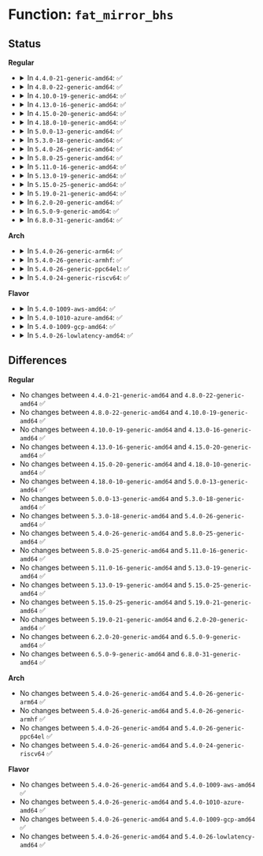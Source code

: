 # Function: <code>fat_mirror_bhs</code>

## Status
<b>Regular</b>
<ul>
<li>
<details>
<summary>In <code>4.4.0-21-generic-amd64</code>: ✅</summary>

```c
int fat_mirror_bhs(struct super_block * sb, struct buffer_head * * bhs, int nr_bhs)
```

```json
{
  "name": "fat_mirror_bhs",
  "collision_type": "Unique Static",
  "inline_type": "No",
  "funcs": [
    {
      "addr": 18446744071581963184,
      "name": "fat_mirror_bhs",
      "external": false,
      "loc": "fs/fat/fatent.c:375",
      "file": "fs/fat/fatent.c",
      "inline": "seen, unknown",
      "caller_inline": [],
      "caller_func": [
        "fs/fat/fatent.c:fat_free_clusters",
        "fs/fat/fatent.c:fat_free_clusters",
        "fs/fat/fatent.c:fat_ent_write",
        "fs/fat/fatent.c:fat_alloc_clusters"
      ]
    }
  ],
  "symbols": [
    {
      "addr": 18446744071581963184,
      "name": "fat_mirror_bhs",
      "section": ".text",
      "bind": "STB_LOCAL",
      "size": 292
    }
  ]
}
```
</details>
</li>
<li>
<details>
<summary>In <code>4.8.0-22-generic-amd64</code>: ✅</summary>

```c
int fat_mirror_bhs(struct super_block * sb, struct buffer_head * * bhs, int nr_bhs)
```

```json
{
  "name": "fat_mirror_bhs",
  "collision_type": "Unique Static",
  "inline_type": "No",
  "funcs": [
    {
      "addr": 18446744071582175184,
      "name": "fat_mirror_bhs",
      "external": false,
      "loc": "fs/fat/fatent.c:375",
      "file": "fs/fat/fatent.c",
      "inline": "seen, unknown",
      "caller_inline": [],
      "caller_func": [
        "fs/fat/fatent.c:fat_free_clusters",
        "fs/fat/fatent.c:fat_free_clusters",
        "fs/fat/fatent.c:fat_alloc_clusters",
        "fs/fat/fatent.c:fat_ent_write"
      ]
    }
  ],
  "symbols": [
    {
      "addr": 18446744071582175184,
      "name": "fat_mirror_bhs",
      "section": ".text",
      "bind": "STB_LOCAL",
      "size": 292
    }
  ]
}
```
</details>
</li>
<li>
<details>
<summary>In <code>4.10.0-19-generic-amd64</code>: ✅</summary>

```c
int fat_mirror_bhs(struct super_block * sb, struct buffer_head * * bhs, int nr_bhs)
```

```json
{
  "name": "fat_mirror_bhs",
  "collision_type": "Unique Static",
  "inline_type": "No",
  "funcs": [
    {
      "addr": 18446744071582264592,
      "name": "fat_mirror_bhs",
      "external": false,
      "loc": "fs/fat/fatent.c:375",
      "file": "fs/fat/fatent.c",
      "inline": "seen, unknown",
      "caller_inline": [],
      "caller_func": [
        "fs/fat/fatent.c:fat_free_clusters",
        "fs/fat/fatent.c:fat_free_clusters",
        "fs/fat/fatent.c:fat_alloc_clusters",
        "fs/fat/fatent.c:fat_ent_write"
      ]
    }
  ],
  "symbols": [
    {
      "addr": 18446744071582264592,
      "name": "fat_mirror_bhs",
      "section": ".text",
      "bind": "STB_LOCAL",
      "size": 292
    }
  ]
}
```
</details>
</li>
<li>
<details>
<summary>In <code>4.13.0-16-generic-amd64</code>: ✅</summary>

```c
int fat_mirror_bhs(struct super_block * sb, struct buffer_head * * bhs, int nr_bhs)
```

```json
{
  "name": "fat_mirror_bhs",
  "collision_type": "Unique Static",
  "inline_type": "No",
  "funcs": [
    {
      "addr": 18446744071582349296,
      "name": "fat_mirror_bhs",
      "external": false,
      "loc": "fs/fat/fatent.c:375",
      "file": "fs/fat/fatent.c",
      "inline": "seen, unknown",
      "caller_inline": [],
      "caller_func": [
        "fs/fat/fatent.c:fat_free_clusters",
        "fs/fat/fatent.c:fat_free_clusters",
        "fs/fat/fatent.c:fat_alloc_clusters",
        "fs/fat/fatent.c:fat_ent_write"
      ]
    }
  ],
  "symbols": [
    {
      "addr": 18446744071582349296,
      "name": "fat_mirror_bhs",
      "section": ".text",
      "bind": "STB_LOCAL",
      "size": 295
    }
  ]
}
```
</details>
</li>
<li>
<details>
<summary>In <code>4.15.0-20-generic-amd64</code>: ✅</summary>

```c
int fat_mirror_bhs(struct super_block * sb, struct buffer_head * * bhs, int nr_bhs)
```

```json
{
  "name": "fat_mirror_bhs",
  "collision_type": "Unique Static",
  "inline_type": "No",
  "funcs": [
    {
      "addr": 18446744071582500176,
      "name": "fat_mirror_bhs",
      "external": false,
      "loc": "fs/fat/fatent.c:375",
      "file": "fs/fat/fatent.c",
      "inline": "seen, unknown",
      "caller_inline": [],
      "caller_func": [
        "fs/fat/fatent.c:fat_free_clusters",
        "fs/fat/fatent.c:fat_free_clusters",
        "fs/fat/fatent.c:fat_alloc_clusters",
        "fs/fat/fatent.c:fat_ent_write"
      ]
    }
  ],
  "symbols": [
    {
      "addr": 18446744071582500176,
      "name": "fat_mirror_bhs",
      "section": ".text",
      "bind": "STB_LOCAL",
      "size": 295
    }
  ]
}
```
</details>
</li>
<li>
<details>
<summary>In <code>4.18.0-10-generic-amd64</code>: ✅</summary>

```c
int fat_mirror_bhs(struct super_block * sb, struct buffer_head * * bhs, int nr_bhs)
```

```json
{
  "name": "fat_mirror_bhs",
  "collision_type": "Unique Static",
  "inline_type": "No",
  "funcs": [
    {
      "addr": 18446744071582691008,
      "name": "fat_mirror_bhs",
      "external": false,
      "loc": "fs/fat/fatent.c:375",
      "file": "fs/fat/fatent.c",
      "inline": "seen, unknown",
      "caller_inline": [],
      "caller_func": [
        "fs/fat/fatent.c:fat_free_clusters",
        "fs/fat/fatent.c:fat_free_clusters",
        "fs/fat/fatent.c:fat_alloc_clusters",
        "fs/fat/fatent.c:fat_ent_write"
      ]
    }
  ],
  "symbols": [
    {
      "addr": 18446744071582691008,
      "name": "fat_mirror_bhs",
      "section": ".text",
      "bind": "STB_LOCAL",
      "size": 303
    }
  ]
}
```
</details>
</li>
<li>
<details>
<summary>In <code>5.0.0-13-generic-amd64</code>: ✅</summary>

```c
int fat_mirror_bhs(struct super_block * sb, struct buffer_head * * bhs, int nr_bhs)
```

```json
{
  "name": "fat_mirror_bhs",
  "collision_type": "Unique Static",
  "inline_type": "No",
  "funcs": [
    {
      "addr": 18446744071582792768,
      "name": "fat_mirror_bhs",
      "external": false,
      "loc": "fs/fat/fatent.c:374",
      "file": "fs/fat/fatent.c",
      "inline": "seen, unknown",
      "caller_inline": [],
      "caller_func": [
        "fs/fat/fatent.c:fat_free_clusters",
        "fs/fat/fatent.c:fat_free_clusters",
        "fs/fat/fatent.c:fat_alloc_clusters",
        "fs/fat/fatent.c:fat_ent_write"
      ]
    }
  ],
  "symbols": [
    {
      "addr": 18446744071582792768,
      "name": "fat_mirror_bhs",
      "section": ".text",
      "bind": "STB_LOCAL",
      "size": 303
    }
  ]
}
```
</details>
</li>
<li>
<details>
<summary>In <code>5.3.0-18-generic-amd64</code>: ✅</summary>

```c
int fat_mirror_bhs(struct super_block * sb, struct buffer_head * * bhs, int nr_bhs)
```

```json
{
  "name": "fat_mirror_bhs",
  "collision_type": "Unique Static",
  "inline_type": "No",
  "funcs": [
    {
      "addr": 18446744071582967856,
      "name": "fat_mirror_bhs",
      "external": false,
      "loc": "fs/fat/fatent.c:374",
      "file": "fs/fat/fatent.c",
      "inline": "seen, unknown",
      "caller_inline": [],
      "caller_func": [
        "fs/fat/fatent.c:fat_free_clusters",
        "fs/fat/fatent.c:fat_free_clusters",
        "fs/fat/fatent.c:fat_alloc_clusters",
        "fs/fat/fatent.c:fat_ent_write"
      ]
    }
  ],
  "symbols": [
    {
      "addr": 18446744071582967856,
      "name": "fat_mirror_bhs",
      "section": ".text",
      "bind": "STB_LOCAL",
      "size": 299
    }
  ]
}
```
</details>
</li>
<li>
<details>
<summary>In <code>5.4.0-26-generic-amd64</code>: ✅</summary>

```c
int fat_mirror_bhs(struct super_block * sb, struct buffer_head * * bhs, int nr_bhs)
```

```json
{
  "name": "fat_mirror_bhs",
  "collision_type": "Unique Static",
  "inline_type": "No",
  "funcs": [
    {
      "addr": 18446744071583074416,
      "name": "fat_mirror_bhs",
      "external": false,
      "loc": "fs/fat/fatent.c:374",
      "file": "fs/fat/fatent.c",
      "inline": "seen, unknown",
      "caller_inline": [],
      "caller_func": [
        "fs/fat/fatent.c:fat_free_clusters",
        "fs/fat/fatent.c:fat_free_clusters",
        "fs/fat/fatent.c:fat_alloc_clusters",
        "fs/fat/fatent.c:fat_ent_write"
      ]
    }
  ],
  "symbols": [
    {
      "addr": 18446744071583074416,
      "name": "fat_mirror_bhs",
      "section": ".text",
      "bind": "STB_LOCAL",
      "size": 349
    }
  ]
}
```
</details>
</li>
<li>
<details>
<summary>In <code>5.8.0-25-generic-amd64</code>: ✅</summary>

```c
int fat_mirror_bhs(struct super_block * sb, struct buffer_head * * bhs, int nr_bhs)
```

```json
{
  "name": "fat_mirror_bhs",
  "collision_type": "Unique Static",
  "inline_type": "No",
  "funcs": [
    {
      "addr": 18446744071583392240,
      "name": "fat_mirror_bhs",
      "external": false,
      "loc": "fs/fat/fatent.c:374",
      "file": "fs/fat/fatent.c",
      "inline": "seen, unknown",
      "caller_inline": [],
      "caller_func": [
        "fs/fat/fatent.c:fat_free_clusters",
        "fs/fat/fatent.c:fat_free_clusters",
        "fs/fat/fatent.c:fat_alloc_clusters",
        "fs/fat/fatent.c:fat_ent_write"
      ]
    }
  ],
  "symbols": [
    {
      "addr": 18446744071583392240,
      "name": "fat_mirror_bhs",
      "section": ".text",
      "bind": "STB_LOCAL",
      "size": 353
    }
  ]
}
```
</details>
</li>
<li>
<details>
<summary>In <code>5.11.0-16-generic-amd64</code>: ✅</summary>

```c
int fat_mirror_bhs(struct super_block * sb, struct buffer_head * * bhs, int nr_bhs)
```

```json
{
  "name": "fat_mirror_bhs",
  "collision_type": "Unique Static",
  "inline_type": "No",
  "funcs": [
    {
      "addr": 18446744071583507888,
      "name": "fat_mirror_bhs",
      "external": false,
      "loc": "fs/fat/fatent.c:374",
      "file": "fs/fat/fatent.c",
      "inline": "seen, unknown",
      "caller_inline": [],
      "caller_func": [
        "fs/fat/fatent.c:fat_free_clusters",
        "fs/fat/fatent.c:fat_free_clusters",
        "fs/fat/fatent.c:fat_alloc_clusters",
        "fs/fat/fatent.c:fat_ent_write"
      ]
    }
  ],
  "symbols": [
    {
      "addr": 18446744071583507888,
      "name": "fat_mirror_bhs",
      "section": ".text",
      "bind": "STB_LOCAL",
      "size": 353
    }
  ]
}
```
</details>
</li>
<li>
<details>
<summary>In <code>5.13.0-19-generic-amd64</code>: ✅</summary>

```c
int fat_mirror_bhs(struct super_block * sb, struct buffer_head * * bhs, int nr_bhs)
```

```json
{
  "name": "fat_mirror_bhs",
  "collision_type": "Unique Static",
  "inline_type": "No",
  "funcs": [
    {
      "addr": 18446744071583530944,
      "name": "fat_mirror_bhs",
      "external": false,
      "loc": "fs/fat/fatent.c:374",
      "file": "fs/fat/fatent.c",
      "inline": "seen, unknown",
      "caller_inline": [],
      "caller_func": [
        "fs/fat/fatent.c:fat_free_clusters",
        "fs/fat/fatent.c:fat_free_clusters",
        "fs/fat/fatent.c:fat_alloc_clusters",
        "fs/fat/fatent.c:fat_ent_write"
      ]
    }
  ],
  "symbols": [
    {
      "addr": 18446744071583530944,
      "name": "fat_mirror_bhs",
      "section": ".text",
      "bind": "STB_LOCAL",
      "size": 353
    }
  ]
}
```
</details>
</li>
<li>
<details>
<summary>In <code>5.15.0-25-generic-amd64</code>: ✅</summary>

```c
int fat_mirror_bhs(struct super_block * sb, struct buffer_head * * bhs, int nr_bhs)
```

```json
{
  "name": "fat_mirror_bhs",
  "collision_type": "Unique Static",
  "inline_type": "No",
  "funcs": [
    {
      "addr": 18446744071583887936,
      "name": "fat_mirror_bhs",
      "external": false,
      "loc": "fs/fat/fatent.c:375",
      "file": "fs/fat/fatent.c",
      "inline": "seen, unknown",
      "caller_inline": [],
      "caller_func": [
        "fs/fat/fatent.c:fat_free_clusters",
        "fs/fat/fatent.c:fat_free_clusters",
        "fs/fat/fatent.c:fat_alloc_clusters",
        "fs/fat/fatent.c:fat_ent_write"
      ]
    }
  ],
  "symbols": [
    {
      "addr": 18446744071583887936,
      "name": "fat_mirror_bhs",
      "section": ".text",
      "bind": "STB_LOCAL",
      "size": 353
    }
  ]
}
```
</details>
</li>
<li>
<details>
<summary>In <code>5.19.0-21-generic-amd64</code>: ✅</summary>

```c
int fat_mirror_bhs(struct super_block * sb, struct buffer_head * * bhs, int nr_bhs)
```

```json
{
  "name": "fat_mirror_bhs",
  "collision_type": "Unique Static",
  "inline_type": "No",
  "funcs": [
    {
      "addr": 18446744071584464256,
      "name": "fat_mirror_bhs",
      "external": false,
      "loc": "fs/fat/fatent.c:376",
      "file": "fs/fat/fatent.c",
      "inline": "seen, unknown",
      "caller_inline": [],
      "caller_func": [
        "fs/fat/fatent.c:fat_free_clusters",
        "fs/fat/fatent.c:fat_free_clusters",
        "fs/fat/fatent.c:fat_alloc_clusters",
        "fs/fat/fatent.c:fat_ent_write"
      ]
    }
  ],
  "symbols": [
    {
      "addr": 18446744071584464256,
      "name": "fat_mirror_bhs",
      "section": ".text",
      "bind": "STB_LOCAL",
      "size": 358
    }
  ]
}
```
</details>
</li>
<li>
<details>
<summary>In <code>6.2.0-20-generic-amd64</code>: ✅</summary>

```c
int fat_mirror_bhs(struct super_block * sb, struct buffer_head * * bhs, int nr_bhs)
```

```json
{
  "name": "fat_mirror_bhs",
  "collision_type": "Unique Static",
  "inline_type": "No",
  "funcs": [
    {
      "addr": 18446744071585127488,
      "name": "fat_mirror_bhs",
      "external": false,
      "loc": "fs/fat/fatent.c:376",
      "file": "fs/fat/fatent.c",
      "inline": "seen, unknown",
      "caller_inline": [],
      "caller_func": [
        "fs/fat/fatent.c:fat_free_clusters",
        "fs/fat/fatent.c:fat_free_clusters",
        "fs/fat/fatent.c:fat_alloc_clusters",
        "fs/fat/fatent.c:fat_ent_write"
      ]
    }
  ],
  "symbols": [
    {
      "addr": 18446744071585127488,
      "name": "fat_mirror_bhs",
      "section": ".text",
      "bind": "STB_LOCAL",
      "size": 356
    }
  ]
}
```
</details>
</li>
<li>
<details>
<summary>In <code>6.5.0-9-generic-amd64</code>: ✅</summary>

```c
int fat_mirror_bhs(struct super_block * sb, struct buffer_head * * bhs, int nr_bhs)
```

```json
{
  "name": "fat_mirror_bhs",
  "collision_type": "Unique Static",
  "inline_type": "No",
  "funcs": [
    {
      "addr": 18446744071585356784,
      "name": "fat_mirror_bhs",
      "external": false,
      "loc": "fs/fat/fatent.c:376",
      "file": "fs/fat/fatent.c",
      "inline": "seen, unknown",
      "caller_inline": [],
      "caller_func": [
        "fs/fat/fatent.c:fat_free_clusters",
        "fs/fat/fatent.c:fat_free_clusters",
        "fs/fat/fatent.c:fat_alloc_clusters",
        "fs/fat/fatent.c:fat_ent_write"
      ]
    }
  ],
  "symbols": [
    {
      "addr": 18446744071585356784,
      "name": "fat_mirror_bhs",
      "section": ".text",
      "bind": "STB_LOCAL",
      "size": 386
    }
  ]
}
```
</details>
</li>
<li>
<details>
<summary>In <code>6.8.0-31-generic-amd64</code>: ✅</summary>

```c
int fat_mirror_bhs(struct super_block * sb, struct buffer_head * * bhs, int nr_bhs)
```

```json
{
  "name": "fat_mirror_bhs",
  "collision_type": "Unique Static",
  "inline_type": "No",
  "funcs": [
    {
      "addr": 18446744071585591504,
      "name": "fat_mirror_bhs",
      "external": false,
      "loc": "fs/fat/fatent.c:376",
      "file": "fs/fat/fatent.c",
      "inline": "seen, unknown",
      "caller_inline": [],
      "caller_func": [
        "fs/fat/fatent.c:fat_free_clusters",
        "fs/fat/fatent.c:fat_free_clusters",
        "fs/fat/fatent.c:fat_alloc_clusters",
        "fs/fat/fatent.c:fat_ent_write"
      ]
    }
  ],
  "symbols": [
    {
      "addr": 18446744071585591504,
      "name": "fat_mirror_bhs",
      "section": ".text",
      "bind": "STB_LOCAL",
      "size": 401
    }
  ]
}
```
</details>
</li>
</ul>
<b>Arch</b>
<ul>
<li>
<details>
<summary>In <code>5.4.0-26-generic-arm64</code>: ✅</summary>

```c
int fat_mirror_bhs(struct super_block * sb, struct buffer_head * * bhs, int nr_bhs)
```

```json
{
  "name": "fat_mirror_bhs",
  "collision_type": "Unique Static",
  "inline_type": "No",
  "funcs": [
    {
      "addr": 18446603336494779816,
      "name": "fat_mirror_bhs",
      "external": false,
      "loc": "fs/fat/fatent.c:374",
      "file": "fs/fat/fatent.c",
      "inline": "seen, unknown",
      "caller_inline": [],
      "caller_func": [
        "fs/fat/fatent.c:fat_free_clusters",
        "fs/fat/fatent.c:fat_free_clusters",
        "fs/fat/fatent.c:fat_alloc_clusters",
        "fs/fat/fatent.c:fat_ent_write"
      ]
    }
  ],
  "symbols": [
    {
      "addr": 18446603336494779816,
      "name": "fat_mirror_bhs",
      "section": ".text",
      "bind": "STB_LOCAL",
      "size": 504
    }
  ]
}
```
</details>
</li>
<li>
<details>
<summary>In <code>5.4.0-26-generic-armhf</code>: ✅</summary>

```c
int fat_mirror_bhs(struct super_block * sb, struct buffer_head * * bhs, int nr_bhs)
```

```json
{
  "name": "fat_mirror_bhs",
  "collision_type": "Unique Static",
  "inline_type": "No",
  "funcs": [
    {
      "addr": 3228200088,
      "name": "fat_mirror_bhs",
      "external": false,
      "loc": "fs/fat/fatent.c:374",
      "file": "fs/fat/fatent.c",
      "inline": "seen, unknown",
      "caller_inline": [],
      "caller_func": [
        "fs/fat/fatent.c:fat_free_clusters",
        "fs/fat/fatent.c:fat_free_clusters",
        "fs/fat/fatent.c:fat_alloc_clusters",
        "fs/fat/fatent.c:fat_ent_write"
      ]
    }
  ],
  "symbols": [
    {
      "addr": 3228200088,
      "name": "fat_mirror_bhs",
      "section": ".text",
      "bind": "STB_LOCAL",
      "size": 436
    }
  ]
}
```
</details>
</li>
<li>
<details>
<summary>In <code>5.4.0-26-generic-ppc64el</code>: ✅</summary>

```c
int fat_mirror_bhs(struct super_block * sb, struct buffer_head * * bhs, int nr_bhs)
```

```json
{
  "name": "fat_mirror_bhs",
  "collision_type": "Unique Static",
  "inline_type": "No",
  "funcs": [
    {
      "addr": 13835058055288611792,
      "name": "fat_mirror_bhs",
      "external": false,
      "loc": "fs/fat/fatent.c:374",
      "file": "fs/fat/fatent.c",
      "inline": "seen, unknown",
      "caller_inline": [],
      "caller_func": [
        "fs/fat/fatent.c:fat_free_clusters",
        "fs/fat/fatent.c:fat_free_clusters",
        "fs/fat/fatent.c:fat_alloc_clusters",
        "fs/fat/fatent.c:fat_ent_write"
      ]
    }
  ],
  "symbols": [
    {
      "addr": 13835058055288611792,
      "name": "fat_mirror_bhs",
      "section": ".text",
      "bind": "STB_LOCAL",
      "size": 584
    }
  ]
}
```
</details>
</li>
<li>
<details>
<summary>In <code>5.4.0-24-generic-riscv64</code>: ✅</summary>

```c
int fat_mirror_bhs(struct super_block * sb, struct buffer_head * * bhs, int nr_bhs)
```

```json
{
  "name": "fat_mirror_bhs",
  "collision_type": "Unique Static",
  "inline_type": "No",
  "funcs": [
    {
      "addr": 18446743936274111924,
      "name": "fat_mirror_bhs",
      "external": false,
      "loc": "fs/fat/fatent.c:374",
      "file": "fs/fat/fatent.c",
      "inline": "seen, unknown",
      "caller_inline": [],
      "caller_func": [
        "fs/fat/fatent.c:fat_free_clusters",
        "fs/fat/fatent.c:fat_free_clusters",
        "fs/fat/fatent.c:fat_alloc_clusters",
        "fs/fat/fatent.c:fat_ent_write"
      ]
    }
  ],
  "symbols": [
    {
      "addr": 18446743936274111924,
      "name": "fat_mirror_bhs",
      "section": ".text",
      "bind": "STB_LOCAL",
      "size": 320
    }
  ]
}
```
</details>
</li>
</ul>
<b>Flavor</b>
<ul>
<li>
<details>
<summary>In <code>5.4.0-1009-aws-amd64</code>: ✅</summary>

```c
int fat_mirror_bhs(struct super_block * sb, struct buffer_head * * bhs, int nr_bhs)
```

```json
{
  "name": "fat_mirror_bhs",
  "collision_type": "Unique Static",
  "inline_type": "No",
  "funcs": [
    {
      "addr": 18446744071583043152,
      "name": "fat_mirror_bhs",
      "external": false,
      "loc": "fs/fat/fatent.c:374",
      "file": "fs/fat/fatent.c",
      "inline": "seen, unknown",
      "caller_inline": [],
      "caller_func": [
        "fs/fat/fatent.c:fat_free_clusters",
        "fs/fat/fatent.c:fat_free_clusters",
        "fs/fat/fatent.c:fat_alloc_clusters",
        "fs/fat/fatent.c:fat_ent_write"
      ]
    }
  ],
  "symbols": [
    {
      "addr": 18446744071583043152,
      "name": "fat_mirror_bhs",
      "section": ".text",
      "bind": "STB_LOCAL",
      "size": 349
    }
  ]
}
```
</details>
</li>
<li>
<details>
<summary>In <code>5.4.0-1010-azure-amd64</code>: ✅</summary>

```c
int fat_mirror_bhs(struct super_block * sb, struct buffer_head * * bhs, int nr_bhs)
```

```json
{
  "name": "fat_mirror_bhs",
  "collision_type": "Unique Static",
  "inline_type": "No",
  "funcs": [
    {
      "addr": 18446744071582980304,
      "name": "fat_mirror_bhs",
      "external": false,
      "loc": "fs/fat/fatent.c:374",
      "file": "fs/fat/fatent.c",
      "inline": "seen, unknown",
      "caller_inline": [],
      "caller_func": [
        "fs/fat/fatent.c:fat_free_clusters",
        "fs/fat/fatent.c:fat_free_clusters",
        "fs/fat/fatent.c:fat_alloc_clusters",
        "fs/fat/fatent.c:fat_ent_write"
      ]
    }
  ],
  "symbols": [
    {
      "addr": 18446744071582980304,
      "name": "fat_mirror_bhs",
      "section": ".text",
      "bind": "STB_LOCAL",
      "size": 349
    }
  ]
}
```
</details>
</li>
<li>
<details>
<summary>In <code>5.4.0-1009-gcp-amd64</code>: ✅</summary>

```c
int fat_mirror_bhs(struct super_block * sb, struct buffer_head * * bhs, int nr_bhs)
```

```json
{
  "name": "fat_mirror_bhs",
  "collision_type": "Unique Static",
  "inline_type": "No",
  "funcs": [
    {
      "addr": 18446744071583031760,
      "name": "fat_mirror_bhs",
      "external": false,
      "loc": "fs/fat/fatent.c:374",
      "file": "fs/fat/fatent.c",
      "inline": "seen, unknown",
      "caller_inline": [],
      "caller_func": [
        "fs/fat/fatent.c:fat_free_clusters",
        "fs/fat/fatent.c:fat_free_clusters",
        "fs/fat/fatent.c:fat_alloc_clusters",
        "fs/fat/fatent.c:fat_ent_write"
      ]
    }
  ],
  "symbols": [
    {
      "addr": 18446744071583031760,
      "name": "fat_mirror_bhs",
      "section": ".text",
      "bind": "STB_LOCAL",
      "size": 349
    }
  ]
}
```
</details>
</li>
<li>
<details>
<summary>In <code>5.4.0-26-lowlatency-amd64</code>: ✅</summary>

```c
int fat_mirror_bhs(struct super_block * sb, struct buffer_head * * bhs, int nr_bhs)
```

```json
{
  "name": "fat_mirror_bhs",
  "collision_type": "Unique Static",
  "inline_type": "No",
  "funcs": [
    {
      "addr": 18446744071583121024,
      "name": "fat_mirror_bhs",
      "external": false,
      "loc": "fs/fat/fatent.c:374",
      "file": "fs/fat/fatent.c",
      "inline": "seen, unknown",
      "caller_inline": [],
      "caller_func": [
        "fs/fat/fatent.c:fat_free_clusters",
        "fs/fat/fatent.c:fat_free_clusters",
        "fs/fat/fatent.c:fat_alloc_clusters",
        "fs/fat/fatent.c:fat_ent_write"
      ]
    }
  ],
  "symbols": [
    {
      "addr": 18446744071583121024,
      "name": "fat_mirror_bhs",
      "section": ".text",
      "bind": "STB_LOCAL",
      "size": 336
    }
  ]
}
```
</details>
</li>
</ul>

## Differences
<b>Regular</b>
<ul>
<li>
No changes between <code>4.4.0-21-generic-amd64</code> and <code>4.8.0-22-generic-amd64</code> ✅
</li>
<li>
No changes between <code>4.8.0-22-generic-amd64</code> and <code>4.10.0-19-generic-amd64</code> ✅
</li>
<li>
No changes between <code>4.10.0-19-generic-amd64</code> and <code>4.13.0-16-generic-amd64</code> ✅
</li>
<li>
No changes between <code>4.13.0-16-generic-amd64</code> and <code>4.15.0-20-generic-amd64</code> ✅
</li>
<li>
No changes between <code>4.15.0-20-generic-amd64</code> and <code>4.18.0-10-generic-amd64</code> ✅
</li>
<li>
No changes between <code>4.18.0-10-generic-amd64</code> and <code>5.0.0-13-generic-amd64</code> ✅
</li>
<li>
No changes between <code>5.0.0-13-generic-amd64</code> and <code>5.3.0-18-generic-amd64</code> ✅
</li>
<li>
No changes between <code>5.3.0-18-generic-amd64</code> and <code>5.4.0-26-generic-amd64</code> ✅
</li>
<li>
No changes between <code>5.4.0-26-generic-amd64</code> and <code>5.8.0-25-generic-amd64</code> ✅
</li>
<li>
No changes between <code>5.8.0-25-generic-amd64</code> and <code>5.11.0-16-generic-amd64</code> ✅
</li>
<li>
No changes between <code>5.11.0-16-generic-amd64</code> and <code>5.13.0-19-generic-amd64</code> ✅
</li>
<li>
No changes between <code>5.13.0-19-generic-amd64</code> and <code>5.15.0-25-generic-amd64</code> ✅
</li>
<li>
No changes between <code>5.15.0-25-generic-amd64</code> and <code>5.19.0-21-generic-amd64</code> ✅
</li>
<li>
No changes between <code>5.19.0-21-generic-amd64</code> and <code>6.2.0-20-generic-amd64</code> ✅
</li>
<li>
No changes between <code>6.2.0-20-generic-amd64</code> and <code>6.5.0-9-generic-amd64</code> ✅
</li>
<li>
No changes between <code>6.5.0-9-generic-amd64</code> and <code>6.8.0-31-generic-amd64</code> ✅
</li>
</ul>
<b>Arch</b>
<ul>
<li>
No changes between <code>5.4.0-26-generic-amd64</code> and <code>5.4.0-26-generic-arm64</code> ✅
</li>
<li>
No changes between <code>5.4.0-26-generic-amd64</code> and <code>5.4.0-26-generic-armhf</code> ✅
</li>
<li>
No changes between <code>5.4.0-26-generic-amd64</code> and <code>5.4.0-26-generic-ppc64el</code> ✅
</li>
<li>
No changes between <code>5.4.0-26-generic-amd64</code> and <code>5.4.0-24-generic-riscv64</code> ✅
</li>
</ul>
<b>Flavor</b>
<ul>
<li>
No changes between <code>5.4.0-26-generic-amd64</code> and <code>5.4.0-1009-aws-amd64</code> ✅
</li>
<li>
No changes between <code>5.4.0-26-generic-amd64</code> and <code>5.4.0-1010-azure-amd64</code> ✅
</li>
<li>
No changes between <code>5.4.0-26-generic-amd64</code> and <code>5.4.0-1009-gcp-amd64</code> ✅
</li>
<li>
No changes between <code>5.4.0-26-generic-amd64</code> and <code>5.4.0-26-lowlatency-amd64</code> ✅
</li>
</ul>

